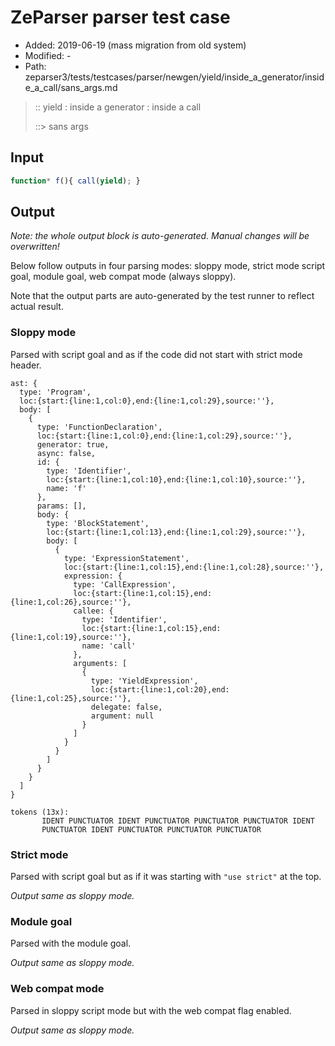 # ZeParser parser test case

- Added: 2019-06-19 (mass migration from old system)
- Modified: -
- Path: zeparser3/tests/testcases/parser/newgen/yield/inside_a_generator/inside_a_call/sans_args.md

> :: yield : inside a generator : inside a call
>
> ::> sans args

## Input

`````js
function* f(){ call(yield); }
`````

## Output

_Note: the whole output block is auto-generated. Manual changes will be overwritten!_

Below follow outputs in four parsing modes: sloppy mode, strict mode script goal, module goal, web compat mode (always sloppy).

Note that the output parts are auto-generated by the test runner to reflect actual result.

### Sloppy mode

Parsed with script goal and as if the code did not start with strict mode header.

`````
ast: {
  type: 'Program',
  loc:{start:{line:1,col:0},end:{line:1,col:29},source:''},
  body: [
    {
      type: 'FunctionDeclaration',
      loc:{start:{line:1,col:0},end:{line:1,col:29},source:''},
      generator: true,
      async: false,
      id: {
        type: 'Identifier',
        loc:{start:{line:1,col:10},end:{line:1,col:10},source:''},
        name: 'f'
      },
      params: [],
      body: {
        type: 'BlockStatement',
        loc:{start:{line:1,col:13},end:{line:1,col:29},source:''},
        body: [
          {
            type: 'ExpressionStatement',
            loc:{start:{line:1,col:15},end:{line:1,col:28},source:''},
            expression: {
              type: 'CallExpression',
              loc:{start:{line:1,col:15},end:{line:1,col:26},source:''},
              callee: {
                type: 'Identifier',
                loc:{start:{line:1,col:15},end:{line:1,col:19},source:''},
                name: 'call'
              },
              arguments: [
                {
                  type: 'YieldExpression',
                  loc:{start:{line:1,col:20},end:{line:1,col:25},source:''},
                  delegate: false,
                  argument: null
                }
              ]
            }
          }
        ]
      }
    }
  ]
}

tokens (13x):
       IDENT PUNCTUATOR IDENT PUNCTUATOR PUNCTUATOR PUNCTUATOR IDENT
       PUNCTUATOR IDENT PUNCTUATOR PUNCTUATOR PUNCTUATOR
`````

### Strict mode

Parsed with script goal but as if it was starting with `"use strict"` at the top.

_Output same as sloppy mode._

### Module goal

Parsed with the module goal.

_Output same as sloppy mode._

### Web compat mode

Parsed in sloppy script mode but with the web compat flag enabled.

_Output same as sloppy mode._
